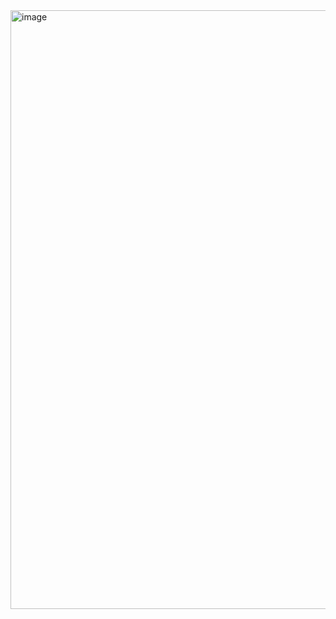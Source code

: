 <img width="1817" height="958" alt="image" src="https://github.com/user-attachments/assets/24ec5a5a-0ca6-4733-ba3b-74c598713e1e" />
